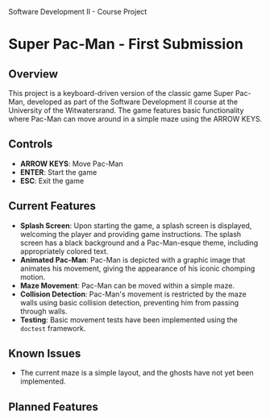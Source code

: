 Software Development II - Course Project

# Super Pac-Man - First Submission

## Overview
This project is a keyboard-driven version of the classic game Super Pac-Man, developed as part of the Software Development II course at the University of the Witwatersrand. The game features basic functionality where Pac-Man can move around in a simple maze using the ARROW KEYS.

## Controls
- **ARROW KEYS**: Move Pac-Man
- **ENTER**: Start the game
- **ESC**: Exit the game

## Current Features
- **Splash Screen**: Upon starting the game, a splash screen is displayed, welcoming the player and providing game instructions. The splash screen has a black background and a Pac-Man-esque theme, including appropriately colored text.
- **Animated Pac-Man**: Pac-Man is depicted with a graphic image that animates his movement, giving the appearance of his iconic chomping motion.
- **Maze Movement**: Pac-Man can be moved within a simple maze.
- **Collision Detection**: Pac-Man's movement is restricted by the maze walls using basic collision detection, preventing him from passing through walls.
- **Testing**: Basic movement tests have been implemented using the `doctest` framework.

## Known Issues
- The current maze is a simple layout, and the ghosts have not yet been implemented.

## Planned Features